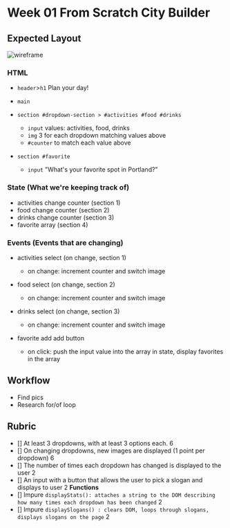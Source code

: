 # Week 01 From Scratch City Builder

## Expected Layout

![wireframe](./assets/citybuilderwireframe.png)

### HTML

-   `header`>`h1` Plan your day!
-   `main`

-   `section #dropdown-section > #activities #food #drinks`

    -   `input` values: activities, food, drinks
    -   `img` 3 for each dropdown matching values above
    -   `#counter` to match each value above

-   `section #favorite`
    -   `input` "What's your favorite spot in Portland?"

### State (What we're keeping track of)

-   activities change counter (section 1)
-   food change counter (section 2)
-   drinks change counter (section 3)
-   favorite array (section 4)

### Events (Events that are changing)

-   activities select (on change, section 1)

    -   on change: increment counter and switch image

-   food select (on change, section 2)

    -   on change: increment counter and switch image

-   drinks select (on change, section 3)

    -   on change: increment counter and switch image

-   favorite add add button
    -   on click: push the input value into the array in state, display favorites in the array

## Workflow

-   Find pics
-   Research for/of loop

## Rubric

-   [] At least 3 dropdowns, with at least 3 options each. 6
-   [] On changing dropdowns, new images are displayed (1 point per dropdown) 6
-   [] The number of times each dropdown has changed is displayed to the user 2
-   [] An input with a button that allows the user to pick a slogan and displays to user 2
    **Functions**
-   [] Impure `displayStats(): attaches a string to the DOM describing how many times each dropdown has been changed` 2
-   [] Impure `displaySlogans() : clears DOM, loops through slogans, displays slogans on the page` 2
